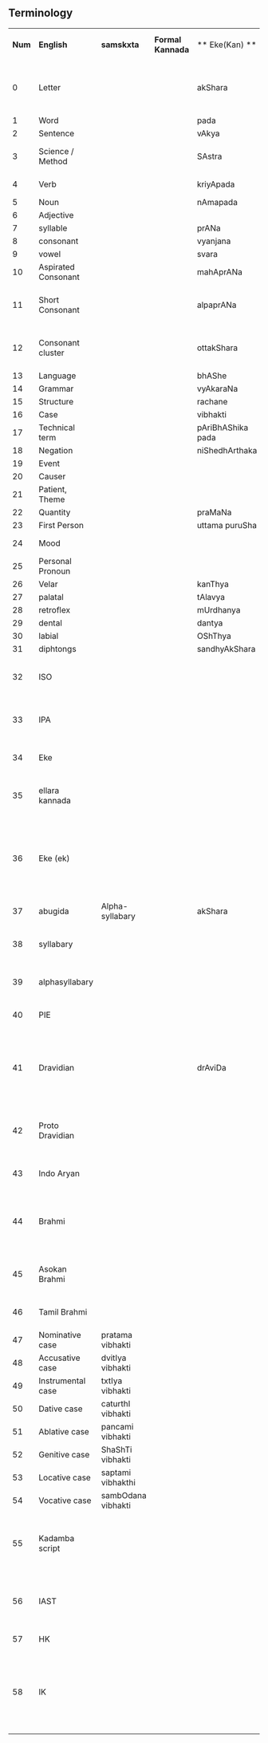 ## Terminology

|         |               |       |       |       |       |  |    |
|---------|---------------|-------|-------|-------|-------|---|---|
| **Num** | **English** | **samskxta** | **Formal Kannada**  | ** Eke(Kan) ** | ** ellara kannaDa ** | ** Eke(ek)** | Notes |
| 0       | Letter      |   |  | akShara  |  | barige | could mean writing, sometimes akSara is used. |
| 1       | Word        |   | | pada     |     | pada     | |
| 2       | Sentence        |  |    | vAkya     |     | sollu     | Like "saying" |
| 3       | Science / Method |  | | SAstra  |         | arime | ari means to know in kannaDa |
| 4       | Verb        | | | kriyApada |  | esakapada | action word - like throwing |
| 5       | Noun        | | | nAmapada |  | hesarupada | |
| 6       | Adjective   | | |          |  | paricepada | |
| 7       | syllable    | | | prANa    |  | uli | |
| 8       | consonant   | | | vyanjana |  | taDeyuli | |
| 9       | vowel       | | | svara    |  | tereyuli | |
| 10      | Aspirated Consonant | | | mahAprANa | | ottuli | [^52] |
| 11      | Short Consonant     | | | alpaprANa | | kiriduli | Not aspirated, may or may not be voiced [^53] [^54]|
| 12      | Consonant cluster | | | ottakShara | | ottakSara | Also called Compound character [^56] |
| 13 | Language |  | | bhAShe | | nuDi  | | 
| 14 | Grammar | | | vyAkaraNa | | sollarime | |
| 15 | Structure | | | rachane   | | iTTaLa | |
| 16 | Case | | | vibhakti | | | |
| 17 | Technical term | | | pAriBhAShika pada | | arimeya pada | |
| 18 | Negation | | | niShedhArthaka | | allageLeta | |
| 19 | Event | | | | | Aguha | |
| 20 | Causer | | | | | Agisuga  | |
| 21 | Patient, Theme | | | | | Aguga | |
| 22 | Quantity | | | praMaNa| | aLavi | | 
| 23 | First Person | | | uttama puruSha | | ADuga | |
| 24 | Mood | | | | | ADugana niluvu | |
| 25 | Personal Pronoun | | | | | ADupada | | 
| 26 | Velar | | | kanThya | | | [^42] [^16]|
| 27 | palatal | | | tAlavya | | | [^41] [^16] |
| 28 | retroflex | | | mUrdhanya | | | [^40] [^16] |
| 29 | dental | | | dantya | | | [^38] [^16] |
| 30 | labial | | | OShThya | | | [^37] [^16] |
| 31 | diphtongs | | | sandhyAkShara | | | [^49] [^16]|
| 32 | ISO | | | | | | The ISO 15919 standard [^50] |
| 33 | IPA | | | | | | International Phonetic Alphabet [^10]|
| 34 | Eke | | | | | | Eke transliteration scheme, as is.|
| 35 | ellara kannada | | | | | | A linguistic movement created by DNS Bhat [^2] |
| 36 | Eke (ek) | | | | | | Eke transliteration using ellara kannaDa simplifications i.e. drop the h when appropriate |
| 37 | abugida | Alpha-syllabary | | akShara |  | akSara/barige | [^24]|
| 38 | syllabary | | | | | | Scripts that use symbols for syllables [^36]|
| 39 | alphasyllabary | | | | | | Same as abugida or akSara |
| 40 | PIE | | | | | | Proto Indo European [^35] |
| 41 | Dravidian | | | drAviDa | | drAviDa | A term with a lot of baggage, usually indicates a language family [^19] |
| 42 | Proto Dravidian | | | | | | A reconstructed proto language [^20]|
| 43 | Indo Aryan | | | | | | Indo Aryan Languages [^51] |
| 44 | Brahmi | | | | | | The script to which most Indic scripts trace their lineage from [^12]|
| 45 | Asokan Brahmi | | | | | | The variant of brAhmi used in aSokan edicts |
| 46 | Tamil Brahmi | | | | | | The variant of brAhmi used for old tamiZ |
| 47 | Nominative case | pratama vibhakti | | | | | Case 1 |
| 48 | Accusative case | dvitIya vibhakti| | | | | Case 2 |
| 49 | Instrumental case | txtIya vibhakti | | | | | Case 3 |
| 50 | Dative case | caturthI vibhakti | | | | | Case 4 |
| 51 | Ablative case | pancami vibhakti | | | | | Case 5 |
| 52 | Genitive case | ShaShTi vibhakti | | | | | Case 6 |
| 53 | Locative case | saptami vibhakthi | | | | | Case 7 |
| 54 | Vocative case | sambOdana vibhakti | | | | | Case 1a |
| 55 | Kadamba script | | | | | kadamba lipi | The oldest script used to write old kannaDa - a flavor of brAhmi [^22]|
| 56 | IAST | | | | | | International Alphabet for Sanskrit Transliteration [^8]|
| 57 | HK | | | | | | Harvard Kyoto Protocol [^9]|
| 58 | IK | | | | | | Informal kannaDa - adhoc transliteration into English. Varies with the person's background. |






